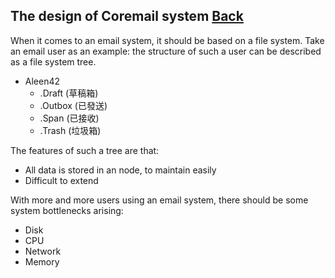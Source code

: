 ## The design of Coremail system	[Back](./../coremail.md)

When it comes to an email system, it should be based on a file system. Take an email user as an example: the structure of such a user can be described as a file system tree.

- Aleen42
    - .Draft (草稿箱)
    - .Outbox (已發送)
    - .Span (已接收)
    - .Trash (垃圾箱)

The features of such a tree are that:

- All data is stored in an node, to maintain easily
- Difficult to extend

With more and more users using an email system, there should be some system bottlenecks arising:

- Disk
- CPU
- Network
- Memory
